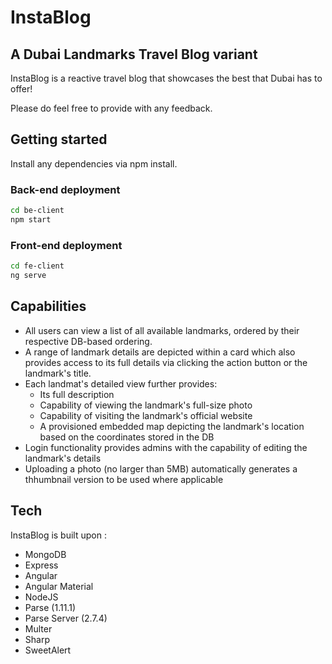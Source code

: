 # InstaBlog
## A Dubai Landmarks Travel Blog variant

InstaBlog is a reactive travel blog that showcases the best that Dubai has to offer! 

Please do feel free to provide with any feedback.

## Getting started
Install any dependencies via npm install.

### Back-end deployment
```sh
cd be-client
npm start
```

### Front-end deployment
```sh
cd fe-client
ng serve
```

## Capabilities
- All users can view a list of all available landmarks, ordered by their respective DB-based ordering.
- A range of landmark details are depicted within a card which also provides access to its full details via clicking the action button or the landmark's title.
- Each landmat's detailed view further provides:
    - Its full description
    - Capability of viewing the landmark's full-size photo
    - Capability of visiting the landmark's official website
    - A provisioned embedded map depicting the landmark's location based on the coordinates stored in the DB
- Login functionality provides admins with the capability of editing the landmark's details
- Uploading a photo (no larger than 5MB) automatically generates a thhumbnail version to be used where applicable

## Tech
InstaBlog is built upon :
- MongoDB
- Express
- Angular
- Angular Material
- NodeJS
- Parse (1.11.1)
- Parse Server (2.7.4)
- Multer
- Sharp
- SweetAlert
